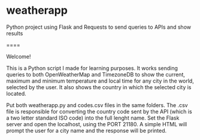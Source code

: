 # weatherapp
Python project using Flask and Requests to send queries to APIs and show results

====

Welcome!

This is a Python script I made for learning purposes. It works sending queries to both OpenWeatherMap and TimezoneDB to show the current, maximum and minimum temperature and local time for any city in the world, selected by the user. It also shows the country in which the selected city is located.

Put both weatherapp.py and codes.csv files in the same folders. The .csv file is responsible for converting the country code sent by the API (which is a two letter standard ISO code) into the full lenght name. Set the Flask server and open the localhost, using the PORT 21180. A simple HTML will prompt the user for a city name and the response will be printed.
